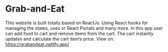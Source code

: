 # Grab-and-Eat
This website is built totally based on ReactJs. Using React hooks for managing the states, uses or React Portals and many more. In this app user can add food to cart and remove items from the cart. The cart instantly updates and calculate the cart item’s price.
View on:
https://grabandeat.netlify.app/
